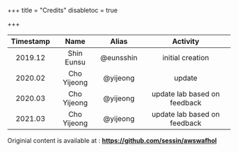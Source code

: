+++
title = "Credits"
disabletoc = true

+++

| **Timestamp** | **Name** | **Alias** | **Activity** |
|:---:|:---:|:---:|:---:|
|2019.12|Shin Eunsu|@eunsshin|initial creation|
|2020.02|Cho Yijeong|@yijeong|update|
|2020.03|Cho Yijeong|@yijeong|update lab based on feedback|
|2021.03|Cho Yijeong|@yijeong|update lab based on feedback|



Originial content is available at : **https://github.com/sessin/awswafhol**

